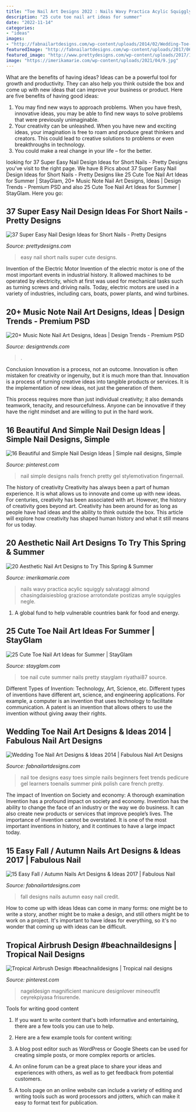 ```yaml
---
title: "Toe Nail Art Designs 2022 : Nails Wavy Practica Acylic Squiggly Salvataggi Almond Chasingdaisiesblog Graziose Arrotondate Postizas Amyle Squiggles Negle"
description: "25 cute toe nail art ideas for summer"
date: "2022-11-14"
categories:
- "ideas"
images:
- "http://fabnailartdesigns.com/wp-content/uploads/2014/02/Wedding-Toe-Nail-Art-Designs-Ideas-2014-6.jpg"
featuredImage: "http://fabnailartdesigns.com/wp-content/uploads/2017/06/15-Easy-Fall-Autumn-Nails-Art-Designs-Ideas-2017-2.jpg"
featured_image: "http://www.prettydesigns.com/wp-content/uploads/2017/12/37-super-easy-nail-design-ideas-for-short-nails-10.jpg"
image: "https://imerikamarie.com/wp-content/uploads/2021/04/9.jpg"
---
```



What are the benefits of having ideas?
Ideas can be a powerful tool for growth and productivity. They can also help you think outside the box and come up with new ideas that can improve your business or product. Here are five benefits of having good ideas: 
1. You may find new ways to approach problems. When you have fresh, innovative ideas, you may be able to find new ways to solve problems that were previously unimaginable. 
2. Your creativity can be unleashed. When you have new and exciting ideas, your imagination is free to roam and produce great thinkers and creators. This could lead to creative solutions to problems or even breakthroughs in technology. 
3. You could make a real change in your life – for the better.

	

		
looking for 37 Super Easy Nail Design Ideas for Short Nails - Pretty Designs you've visit to the right page. We have 8 Pics about 37 Super Easy Nail Design Ideas for Short Nails - Pretty Designs like 25 Cute Toe Nail Art Ideas for Summer | StayGlam, 20+ Music Note Nail Art Designs, Ideas | Design Trends - Premium PSD and also 25 Cute Toe Nail Art Ideas for Summer | StayGlam. Here you go:
		
    
## 37 Super Easy Nail Design Ideas For Short Nails - Pretty Designs

<img loading=lazy src="http://www.prettydesigns.com/wp-content/uploads/2017/12/37-super-easy-nail-design-ideas-for-short-nails-10.jpg" onerror="this.onerror=null;this.src='https://tse4.mm.bing.net/th?id=OIP.gjpVq83SilKXaeKV3FxGBAHaHa&amp;pid=15.1';" alt="37 Super Easy Nail Design Ideas for Short Nails - Pretty Designs">

_Source: prettydesigns.com_

>easy nail short nails super cute designs. 

	

Invention of the Electric Motor
Invention of the electric motor is one of the most important events in industrial history. It allowed machines to be operated by electricity, which at first was used for mechanical tasks such as turning screws and driving nails. Today, electric motors are used in a variety of industries, including cars, boats, power plants, and wind turbines.

    
## 20+ Music Note Nail Art Designs, Ideas | Design Trends - Premium PSD

<img loading=lazy src="https://images.designtrends.com/wp-content/uploads/2016/07/04091621/Toe-Music-Note-Nail-Design.jpg" onerror="this.onerror=null;this.src='https://tse1.mm.bing.net/th?id=OIP.AJbH8t9qGP4p_kWyWVscuAHaHa&amp;pid=15.1';" alt="20+ Music Note Nail Art Designs, Ideas | Design Trends - Premium PSD">

_Source: designtrends.com_

>. 

	

Conclusion
Innovation is a process, not an outcome.
Innovation is often mistaken for creativity or ingenuity, but it is much more than that. Innovation is a process of turning creative ideas into tangible products or services. It is the implementation of new ideas, not just the generation of them.

This process requires more than just individual creativity; it also demands teamwork, tenacity, and resourcefulness. Anyone can be innovative if they have the right mindset and are willing to put in the hard work.

    
## 16 Beautiful And Simple Nail Design Ideas | Simple Nail Designs, Simple

<img loading=lazy src="https://i.pinimg.com/736x/9a/57/67/9a5767aa0ad48654c51aceadf19be2bf--french-nail-designs-simple-nail-designs.jpg" onerror="this.onerror=null;this.src='https://tse2.mm.bing.net/th?id=OIP.cAV8QKthakzsSoR1cAoMdgHaJ3&amp;pid=15.1';" alt="16 Beautiful and Simple Nail Design Ideas | Simple nail designs, Simple">

_Source: pinterest.com_

>nail simple designs nails french pretty gel stylemotivation fingernail. 

	

The history of creativity
Creativity has always been a part of human experience. It is what allows us to innovate and come up with new ideas. For centuries, creativity has been associated with art. However, the history of creativity goes beyond art. Creativity has been around for as long as people have had ideas and the ability to think outside the box. This article will explore how creativity has shaped human history and what it still means for us today.

    
## 20 Aesthetic Nail Art Designs To Try This Spring &amp; Summer

<img loading=lazy src="https://imerikamarie.com/wp-content/uploads/2021/04/9.jpg" onerror="this.onerror=null;this.src='https://tse3.mm.bing.net/th?id=OIP.KHJX-TI6rGIm9m_0p3_uywHaLH&amp;pid=15.1';" alt="20 Aesthetic Nail Art Designs to Try This Spring &amp; Summer">

_Source: imerikamarie.com_

>nails wavy practica acylic squiggly salvataggi almond chasingdaisiesblog graziose arrotondate postizas amyle squiggles negle. 

	

1. A global fund to help vulnerable countries bank for food and energy.

    
## 25 Cute Toe Nail Art Ideas For Summer | StayGlam

<img loading=lazy src="https://stayglam.com/wp-content/uploads/2020/05/Cute-Camo-Toe-Nail-Design.jpg" onerror="this.onerror=null;this.src='https://tse1.mm.bing.net/th?id=OIP.zZsXcSST-XbHWnyUxFqI7wHaLH&amp;pid=15.1';" alt="25 Cute Toe Nail Art Ideas for Summer | StayGlam">

_Source: stayglam.com_

>toe nail cute summer nails pretty stayglam riyathai87 source. 

	

Different Types of Invention: Technology, Art, Science, etc.
Different types of inventions have different art, science, and engineering applications. For example, a computer is an invention that uses technology to facilitate communication. A patent is an invention that allows others to use the invention without giving away their rights.

    
## Wedding Toe Nail Art Designs &amp; Ideas 2014 | Fabulous Nail Art Designs

<img loading=lazy src="http://fabnailartdesigns.com/wp-content/uploads/2014/02/Wedding-Toe-Nail-Art-Designs-Ideas-2014-6.jpg" onerror="this.onerror=null;this.src='https://tse3.mm.bing.net/th?id=OIP.wplm6AGx0Z8kl34wm5BJnAHaJ6&amp;pid=15.1';" alt="Wedding Toe Nail Art Designs &amp; Ideas 2014 | Fabulous Nail Art Designs">

_Source: fabnailartdesigns.com_

>nail toe designs easy toes simple nails beginners feet trends pedicure gel learners toenails summer pink polish care french pretty. 

	

The impact of Invention on Society and economy: A thorough examination
Invention has a profound impact on society and economy. Invention has the ability to change the face of an industry or the way we do business. It can also create new products or services that improve people’s lives. The importance of invention cannot be overstated. It is one of the most important inventions in history, and it continues to have a large impact today.

    
## 15 Easy Fall / Autumn Nails Art Designs &amp; Ideas 2017 | Fabulous Nail

<img loading=lazy src="http://fabnailartdesigns.com/wp-content/uploads/2017/06/15-Easy-Fall-Autumn-Nails-Art-Designs-Ideas-2017-2.jpg" onerror="this.onerror=null;this.src='https://tse3.mm.bing.net/th?id=OIP.ZkXMjryWghrRmpgiHRen-gHaLH&amp;pid=15.1';" alt="15 Easy Fall / Autumn Nails Art Designs &amp; Ideas 2017 | Fabulous Nail">

_Source: fabnailartdesigns.com_

>fall designs nails autumn easy nail credit. 

	

How to come up with ideas
Ideas can come in many forms: one might be to write a story, another might be to make a design, and still others might be to work on a project. It's important to have ideas for everything, so it's no wonder that coming up with ideas can be difficult.

    
## Tropical Airbrush Design #beachnaildesigns | Tropical Nail Designs

<img loading=lazy src="https://i.pinimg.com/736x/f5/a7/de/f5a7de0ce98d682ccaf395c5f8c4c48f.jpg" onerror="this.onerror=null;this.src='https://tse3.mm.bing.net/th?id=OIP.rBa5VMsr4NY37UaaQ9_zRQHaNL&amp;pid=15.1';" alt="Tropical Airbrush Design #beachnaildesigns | Tropical nail designs">

_Source: pinterest.com_

>nageldesign magnificient manicure designlover mineoutfit ceyrekpiyasa frisurende. 

	

Tools for writing good content
1. If you want to write content that's both informative and entertaining, there are a few tools you can use to help.
2. Here are a few example tools for content writing:

3. A blog post editor such as WordPress or Google Sheets can be used for creating simple posts, or more complex reports or articles.

4. An online forum can be a great place to share your ideas and experiences with others, as well as to get feedback from potential customers.

5. A tools page on an online website can include a variety of editing and writing tools such as word processors and jotters, which can make it easy to format text for publication.

